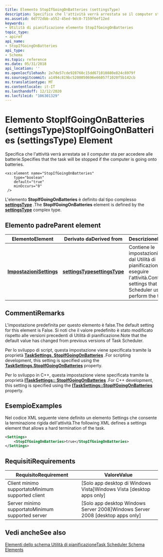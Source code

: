 ```yaml
---
title: Elemento StopIfGoingOnBatteries (settingsType)
description: Specifica che l'attività verrà arrestata se il computer sta per accedere alle batterie.
ms.assetid: 0d772dbb-a552-45ed-9dc0-7159f6ef12ed
keywords:
- Utilità di pianificazione elemento StopIfGoingOnBatteries
topic_type:
- apiref
api_name:
- StopIfGoingOnBatteries
api_type:
- Schema
ms.topic: reference
ms.date: 05/31/2018
api_location: ''
ms.openlocfilehash: 2e7de57cde928760c15dd671010880e824c8979f
ms.sourcegitcommit: a1494c819bc5200050696e66057f1020f5b142cb
ms.translationtype: MT
ms.contentlocale: it-IT
ms.lasthandoff: 12/12/2020
ms.locfileid: "106301329"
---
```

# <a name="stopifgoingonbatteries-settingstype-element"></a><span data-ttu-id="5d7cc-104">Elemento StopIfGoingOnBatteries (settingsType)</span><span class="sxs-lookup"><span data-stu-id="5d7cc-104">StopIfGoingOnBatteries (settingsType) Element</span></span>

<span data-ttu-id="5d7cc-105">Specifica che l'attività verrà arrestata se il computer sta per accedere alle batterie.</span><span class="sxs-lookup"><span data-stu-id="5d7cc-105">Specifies that the task will be stopped if the computer is going onto batteries.</span></span>

``` syntax
<xs:element name="StopIfGoingOnBatteries"
    type="boolean"
    default="true"
    minOccurs="0"
 />
```

<span data-ttu-id="5d7cc-106">L'elemento **StopIfGoingOnBatteries** è definito dal tipo complesso [**settingsType**](taskschedulerschema-settingstype-complextype.md) .</span><span class="sxs-lookup"><span data-stu-id="5d7cc-106">The **StopIfGoingOnBatteries** element is defined by the [**settingsType**](taskschedulerschema-settingstype-complextype.md) complex type.</span></span>

## <a name="parent-element"></a><span data-ttu-id="5d7cc-107">Elemento padre</span><span class="sxs-lookup"><span data-stu-id="5d7cc-107">Parent element</span></span>



| <span data-ttu-id="5d7cc-108">Elemento</span><span class="sxs-lookup"><span data-stu-id="5d7cc-108">Element</span></span>                                                           | <span data-ttu-id="5d7cc-109">Derivato da</span><span class="sxs-lookup"><span data-stu-id="5d7cc-109">Derived from</span></span>                                                         | <span data-ttu-id="5d7cc-110">Descrizione</span><span class="sxs-lookup"><span data-stu-id="5d7cc-110">Description</span></span>                                                                        |
|-------------------------------------------------------------------|----------------------------------------------------------------------|------------------------------------------------------------------------------------|
| [<span data-ttu-id="5d7cc-111">**Impostazioni**</span><span class="sxs-lookup"><span data-stu-id="5d7cc-111">**Settings**</span></span>](taskschedulerschema-settings-tasktype-element.md) | [<span data-ttu-id="5d7cc-112">**settingsType**</span><span class="sxs-lookup"><span data-stu-id="5d7cc-112">**settingsType**</span></span>](taskschedulerschema-settingstype-complextype.md) | <span data-ttu-id="5d7cc-113">Contiene le impostazioni utilizzate dal Utilità di pianificazione per eseguire l'attività.</span><span class="sxs-lookup"><span data-stu-id="5d7cc-113">Contains the settings that the Task Scheduler uses to perform the task.</span></span><br/> |



## <a name="remarks"></a><span data-ttu-id="5d7cc-114">Commenti</span><span class="sxs-lookup"><span data-stu-id="5d7cc-114">Remarks</span></span>

<span data-ttu-id="5d7cc-115">L'impostazione predefinita per questo elemento è false.</span><span class="sxs-lookup"><span data-stu-id="5d7cc-115">The default setting for this element is False.</span></span> <span data-ttu-id="5d7cc-116">Si noti che il valore predefinito è stato modificato rispetto alle versioni precedenti di Utilità di pianificazione.</span><span class="sxs-lookup"><span data-stu-id="5d7cc-116">Note that the default value has changed from previous versions of Task Scheduler.</span></span>

<span data-ttu-id="5d7cc-117">Per lo sviluppo di script, questa impostazione viene specificata tramite la proprietà [**TaskSettings. StopIfGoingOnBatteries**](tasksettings-stopifgoingonbatteries.md) .</span><span class="sxs-lookup"><span data-stu-id="5d7cc-117">For scripting development, this setting is specified using the [**TaskSettings.StopIfGoingOnBatteries**](tasksettings-stopifgoingonbatteries.md) property.</span></span>

<span data-ttu-id="5d7cc-118">Per lo sviluppo in C++, questa impostazione viene specificata tramite la proprietà [**ITaskSettings:: StopIfGoingOnBatteries**](/windows/desktop/api/taskschd/nf-taskschd-itasksettings-get_stopifgoingonbatteries) .</span><span class="sxs-lookup"><span data-stu-id="5d7cc-118">For C++ development, this setting is specified using the [**ITaskSettings::StopIfGoingOnBatteries**](/windows/desktop/api/taskschd/nf-taskschd-itasksettings-get_stopifgoingonbatteries) property.</span></span>

## <a name="examples"></a><span data-ttu-id="5d7cc-119">Esempio</span><span class="sxs-lookup"><span data-stu-id="5d7cc-119">Examples</span></span>

<span data-ttu-id="5d7cc-120">Nel codice XML seguente viene definito un elemento Settings che consente la terminazione rigida dell'attività.</span><span class="sxs-lookup"><span data-stu-id="5d7cc-120">The following XML defines a settings element that allows a hard termination of the task.</span></span>


```XML
<Settings>
    <StopIfGoingOnBatteries>true</StopIfGoingOnBatteries>
</Settings>
```



## <a name="requirements"></a><span data-ttu-id="5d7cc-121">Requisiti</span><span class="sxs-lookup"><span data-stu-id="5d7cc-121">Requirements</span></span>



| <span data-ttu-id="5d7cc-122">Requisito</span><span class="sxs-lookup"><span data-stu-id="5d7cc-122">Requirement</span></span> | <span data-ttu-id="5d7cc-123">Valore</span><span class="sxs-lookup"><span data-stu-id="5d7cc-123">Value</span></span> |
|-------------------------------------|------------------------------------------------------|
| <span data-ttu-id="5d7cc-124">Client minimo supportato</span><span class="sxs-lookup"><span data-stu-id="5d7cc-124">Minimum supported client</span></span><br/> | <span data-ttu-id="5d7cc-125">\[Solo app desktop di Windows Vista\]</span><span class="sxs-lookup"><span data-stu-id="5d7cc-125">Windows Vista \[desktop apps only\]</span></span><br/>       |
| <span data-ttu-id="5d7cc-126">Server minimo supportato</span><span class="sxs-lookup"><span data-stu-id="5d7cc-126">Minimum supported server</span></span><br/> | <span data-ttu-id="5d7cc-127">\[Solo app desktop Windows Server 2008\]</span><span class="sxs-lookup"><span data-stu-id="5d7cc-127">Windows Server 2008 \[desktop apps only\]</span></span><br/> |



## <a name="see-also"></a><span data-ttu-id="5d7cc-128">Vedi anche</span><span class="sxs-lookup"><span data-stu-id="5d7cc-128">See also</span></span>

<dl> <dt>

[<span data-ttu-id="5d7cc-129">Elementi dello schema Utilità di pianificazione</span><span class="sxs-lookup"><span data-stu-id="5d7cc-129">Task Scheduler Schema Elements</span></span>](task-scheduler-schema-elements.md)
</dt> </dl>

 

 





